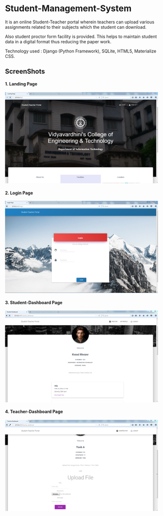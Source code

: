 # Student-Management-System
It is an online Student-Teacher portal wherein teachers can upload various assignments related to their subjects which the student can download.

Also student proctor form facility is provided. This helps to maintain student data in a digital format thus reducing the paper work.

Technology used : Django (Python Framework), SQLite, HTML5, Materialize CSS.

## ScreenShots

#### 1. Landing Page
![](images/landing.PNG)

#### 2. Login Page
![](images/login.PNG)

#### 3. Student-Dashboard Page
![](images/student.PNG)

#### 4. Teacher-Dashboard Page
![](images/teacher.PNG)
